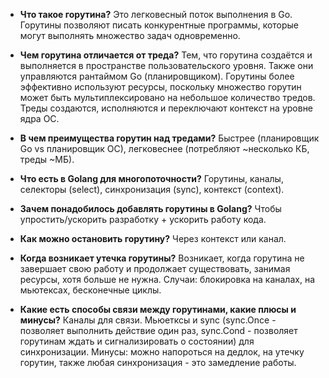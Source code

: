 - **Что такое горутина?**
Это легковесный поток выполнения в Go. Горутины позволяют писать конкурентные программы, которые могут выполнять множество задач одновременно.

- **Чем горутина отличается от треда?**
Тем, что горутина создаётся и выполняется в пространстве пользовательского уровня. Также они управляются рантаймом Go (планировщиком). Горутины более эффективно используют ресурсы, поскольку множество горутин может быть мультиплексировано на небольшое количество тредов.
Треды создаются, исполняются и переключают контекст на уровне ядра ОС.

- **В чем преимущества горутин над тредами?**
Быстрее (планировщик Go vs планировщик ОС), легковеснее (потребляют ~несколько КБ, треды ~МБ).

- **Что есть в Golang для многопоточности?**
Горутины, каналы, селекторы (select), синхронизация (sync), контекст (context).

- **Зачем понадобилось добавлять горутины в Golang?**
Чтобы упростить/ускорить разработку + ускорить работу кода.

- **Как можно остановить горутину?**
Через контекст или канал.

- **Когда возникает утечка горутины?**
Возникает, когда горутина не завершает свою работу и продолжает существовать, занимая ресурсы, хотя больше не нужна. Случаи: блокировка на каналах, на мьютексах, бесконечные циклы.

- **Какие есть способы связи между горутинами, какие плюсы и минусы?**
Каналы для связи. Мьюетксы и sync (sync.Once - позволяет выполнить действие один раз, sync.Cond - позволяет горутинам ждать и сигнализировать о состоянии) для синхронизации. Минусы: можно напороться на дедлок, на утечку горутин, также любая синхронизация - это замедление работы.

